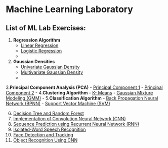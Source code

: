 # Machine Learning Laboratory

## List of ML Lab Exercises:

1. **Regression Algorithm**
    - [Linear Regression](https://github.com/Esai-Keshav/principles-of-ai-lab/blob/main/Programs/BFS(breath).py)
    - [Logistic Regression](https://github.com/Esai-Keshav/principles-of-ai-lab/blob/main/Programs/DFS(depth).py)
    - 
2. **Gaussian Densities**
    - [Univariate Gaussian Density](https://github.com/Esai-Keshav/principles-of-ai-lab/blob/main/Programs/A_star.py)
    - [Multivariate Gaussian Density](https://github.com/Esai-Keshav/principles-of-ai-lab/blob/main/Programs/A_star.py)
    - 
3.**Principal Component Analysis (PCA)**
    - [Principal Component 1](https://github.com/Esai-Keshav/principles-of-ai-lab/blob/main/Programs/cryto_arthrmatic.py)
    - [Principal Component 2](https://github.com/Esai-Keshav/principles-of-ai-lab/blob/main/Programs/cryto_arthrmatic.py)
    - 
4.**Clustering Algorithm**
    - [K- Means](https://github.com/Esai-Keshav/principles-of-ai-lab/blob/main/Programs/predicate-logic.py)
    - [Gaussian Mixture Modeling (GMM)](https://github.com/Esai-Keshav/principles-of-ai-lab/blob/main/Programs/predicate-logic.py)
    - 
5.**Classification Algorithm**
    - [Back Propagation Neural Network (BPNN)](./Programs/sematic_net.py)
    - [Support Vector Machine (SVM)](./Programs/sematic_net.py)

6. [Decision Tree and Random Forest](./Programs/Naive_Bayes.py)
7. [Implementation of Convolution Neural Network (CNN)](./Programs/min_max.py)
8. [Sequence Prediction using Recurrent Neural Network (RNN)](./Programs/alpha_beta_pruning.py)
9. [Isolated-Word Speech Recognition](./Programs/NLP_token.py)
10. [Face Detection and Tracking](./Programs/spell_check.py)
11. [Object Recognition Using CNN](./Programs/expert_system.py)
